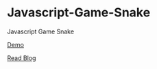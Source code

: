 # Javascript-Game-Snake
Javascript Game Snake

[Demo](https://rocky-thicket-2572.herokuapp.com/)

[Read Blog](https://medium.com/@tabor_francesca/javascript-game-snake-fed6b5d85a82)

